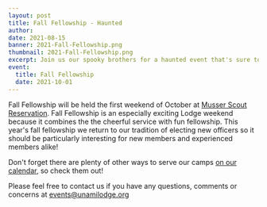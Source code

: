 ```yaml
---
layout: post
title: Fall Fellowship - Haunted
author:
date: 2021-08-15
banner: 2021-Fall-Fellowship.png
thumbnail: 2021-Fall-Fellowship.png
excerpt: Join us our spooky brothers for a haunted event that's sure to delight!
event:
  title: Fall Fellowship
  date: 2021-10-01
---
```


Fall Fellowship will be held the first weekend of October at [Musser Scout Reservation](https://mussersr.org). Fall Fellowship is an especially exciting Lodge weekend because it combines the the cheerful service with fun fellowship. This year's fall fellowship we return to our tradition of electing new officers so it should be particularly interesting for new members and experienced members alike!

Don't forget there are plenty of other ways to serve our camps [on our calendar](/calendar), so check them out!

Please feel free to contact us if you have any questions, comments or concerns at [events@unamilodge.org](/contact?recipient=events)
